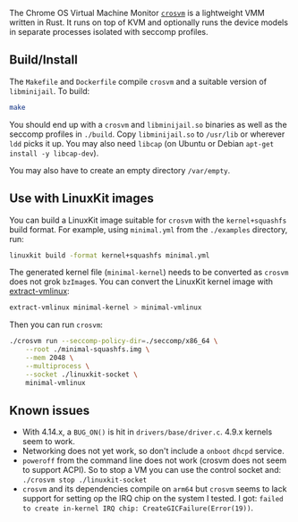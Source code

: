 The Chrome OS Virtual Machine Monitor
[`crosvm`](https://chromium.googlesource.com/chromiumos/platform/crosvm/)
is a lightweight VMM written in Rust. It runs on top of KVM and
optionally runs the device models in separate processes isolated with
seccomp profiles.


## Build/Install

The `Makefile` and `Dockerfile` compile `crosvm` and a suitable
version of `libminijail`. To build:

```sh
make
```

You should end up with a `crosvm` and `libminijail.so` binaries as
well as the seccomp profiles in `./build`. Copy `libminijail.so` to
`/usr/lib` or wherever `ldd` picks it up. You may also need `libcap`
(on Ubuntu or Debian `apt-get install -y libcap-dev`).

You may also have to create an empty directory `/var/empty`.


## Use with LinuxKit images

You can build a LinuxKit image suitable for `crosvm` with the
`kernel+squashfs` build format. For example, using `minimal.yml` from
the `./examples` directory, run:

```sh
linuxkit build -format kernel+squashfs minimal.yml
```

The generated kernel file (`minimal-kernel`) needs to be converted as
`crosvm` does not grok `bzImage`s. You can convert the LinuxKit kernel
image with
[extract-vmlinux](https://raw.githubusercontent.com/torvalds/linux/master/scripts/extract-vmlinux):

```sh
extract-vmlinux minimal-kernel > minimal-vmlinux
```

Then you can run `crosvm`:
```sh
./crosvm run --seccomp-policy-dir=./seccomp/x86_64 \
    --root ./minimal-squashfs.img \
    --mem 2048 \
    --multiprocess \
    --socket ./linuxkit-socket \
    minimal-vmlinux
```

## Known issues

- With 4.14.x, a `BUG_ON()` is hit in `drivers/base/driver.c`. 4.9.x
  kernels seem to work.
- Networking does not yet work, so don't include a `onboot` `dhcpd` service.
- `poweroff` from the command line does not work (crosvm does not seem
  to support ACPI). So to stop a VM you can use the control socket
  and: `./crosvm stop ./linuxkit-socket`
- `crosvm` and its dependencies compile on `arm64` but `crosvm` seems
  to lack support for setting op the IRQ chip on the system I
  tested. I got: `failed to create in-kernel IRQ chip:
  CreateGICFailure(Error(19))`.
